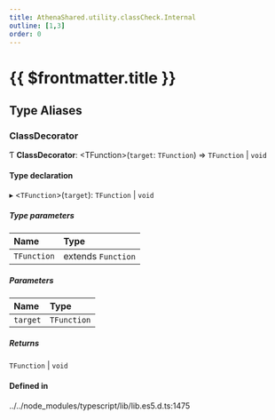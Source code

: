 ```yaml
---
title: AthenaShared.utility.classCheck.Internal
outline: [1,3]
order: 0
---
```


# {{ $frontmatter.title }}


## Type Aliases

### ClassDecorator

Ƭ **ClassDecorator**: <TFunction\>(`target`: `TFunction`) => `TFunction` \| `void`

#### Type declaration

▸ <`TFunction`\>(`target`): `TFunction` \| `void`

##### Type parameters

| Name | Type |
| :------ | :------ |
| `TFunction` | extends `Function` |

##### Parameters

| Name | Type |
| :------ | :------ |
| `target` | `TFunction` |

##### Returns

`TFunction` \| `void`

#### Defined in

../../node_modules/typescript/lib/lib.es5.d.ts:1475
